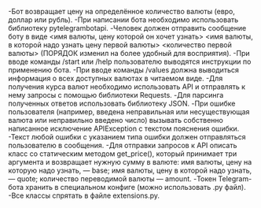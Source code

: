 -Бот возвращает цену на определённое количество валюты (евро, доллар или рубль).
-При написании бота необходимо использовать библиотеку pytelegrambotapi.
-Человек должен отправить сообщение боту в виде <имя валюты, цену которой он хочет узнать> <имя валюты,
 в которой надо узнать цену первой валюты> <количество первой валюты> (ПОРЯДОК изменил на более удобный для восприятия).
-При вводе команды /start или /help пользователю выводятся инструкции по применению бота.
-При вводе команды /values должна выводиться информация о всех доступных валютах в читаемом виде.
-Для получения курса валют необходимо использовать API и отправлять к нему запросы с помощью библиотеки Requests.
-Для парсинга полученных ответов использовать библиотеку JSON.
-При ошибке пользователя (например, введена неправильная или несуществующая валюта или неправильно введено число)
вызывать собственно написанное исключение APIException с текстом пояснения ошибки.
-Текст любой ошибки с указанием типа ошибки должен отправляться пользователю в сообщения.
-Для отправки запросов к API описать класс со статическим методом get_price(), который принимает три аргумента и 
возвращает нужную сумму в валюте:
   имя валюты, цену на которую надо узнать, — base;
   имя валюты, цену в которой надо узнать, — quote; 
   количество переводимой валюты — amount.
-Токен Telegram-бота хранить в специальном конфиге (можно использовать .py файл).
-Все классы спрятать в файле extensions.py.